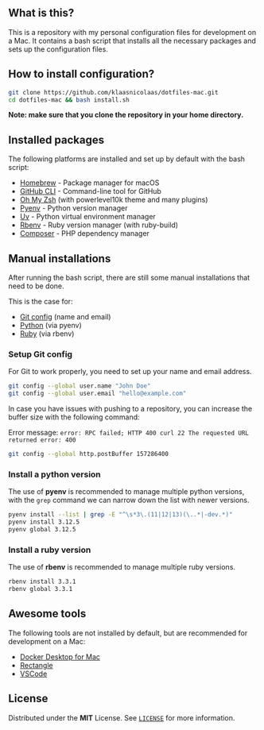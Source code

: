 ## What is this?

This is a repository with my personal configuration files for development on a Mac. It contains a bash script that installs all the necessary packages and sets up the configuration files.

## How to install configuration?

```bash
git clone https://github.com/klaasnicolaas/dotfiles-mac.git
cd dotfiles-mac && bash install.sh
```

__Note: make sure that you clone the repository in your home directory.__

## Installed packages

The following platforms are installed and set up by default with the bash script:

- [Homebrew][brew] - Package manager for macOS
- [GitHub CLI][gh] - Command-line tool for GitHub
- [Oh My Zsh][omz] (with powerlevel10k theme and many plugins)
- [Pyenv][pyenv] - Python version manager
- [Uv][uv] - Python virtual environment manager
- [Rbenv][rbenv] - Ruby version manager (with ruby-build)
- [Composer][composer] - PHP dependency manager

## Manual installations

After running the bash script, there are still some manual installations that need to be done.

This is the case for:

- [Git config](#setup-git-config) (name and email)
- [Python](#install-a-python-version) (via pyenv)
- [Ruby](#install-a-ruby-version) (via rbenv)

### Setup Git config

For Git to work properly, you need to set up your name and email address.

```bash
git config --global user.name "John Doe"
git config --global user.email "hello@example.com"
```

In case you have issues with pushing to a repository, you can increase the buffer size with the following command:

Error message: `error: RPC failed; HTTP 400 curl 22 The requested URL returned error: 400`

```bash
git config --global http.postBuffer 157286400
```

### Install a python version

The use of **pyenv** is recommended to manage multiple python versions, with the `grep` command we can narrow down the list with newer versions.

```bash
pyenv install --list | grep -E "^\s*3\.(11|12|13)(\..*|-dev.*)"
pyenv install 3.12.5
pyenv global 3.12.5
```

### Install a ruby version

The use of **rbenv** is recommended to manage multiple ruby versions.

```bash
rbenv install 3.3.1
rbenv global 3.3.1
```

## Awesome tools

The following tools are not installed by default, but are recommended for development on a Mac:

- [Docker Desktop for Mac](https://www.docker.com/products/docker-desktop)
- [Rectangle](https://rectangleapp.com)
- [VSCode](https://code.visualstudio.com)

## License

Distributed under the **MIT** License. See [`LICENSE`](LICENSE) for more information.

<!-- Links -->
[brew]: https://brew.sh
[composer]: https://github.com/composer/composer
[gh]: https://cli.github.com
[omz]: https://github.com/ohmyzsh/ohmyzsh
[pyenv]: https://github.com/pyenv/pyenv
[rbenv]: https://github.com/rbenv/rbenv
[uv]: https://github.com/astral-sh/uv